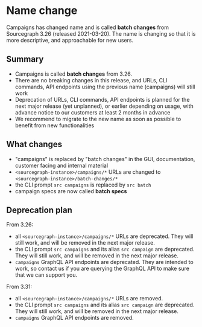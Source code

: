 # Name change

Campaigns has changed name and is  called **batch changes** from Sourcegraph 3.26 (released 2021-03-20). The name is changing so that it is more descriptive, and approachable for new users.

## Summary

- Campaigns is called **batch changes** from 3.26.
- There are no breaking changes in this release, and URLs, CLI commands, API endpoints using the previous name (campaigns) will still work
- Deprecation of URLs, CLI commands, API endpoints is planned for the next major release (yet unplanned), or earlier depending on usage, with advance notice to our customers at least 2 months in advance
- We recommend to migrate to the new name as soon as possible to benefit from new functionalities

## What changes

- "campaigns" is replaced by "batch changes" in the GUI, documentation, customer facing and internal material
- `<sourcegraph-instance>/campaigns/*` URLs are changed to `<sourcegraph-instance>/batch-changes/*`
- the CLI prompt `src campaigns` is replaced by `src batch`
- campaign specs are now called **batch specs**

## Deprecation plan

From 3.26:

- all `<sourcegraph-instance>/campaigns/*` URLs are deprecated. They will still work, and will be removed in the next major release.
- the CLI prompt `src campaigns` and its alias `src campaign` are deprecated. They will still work, and will be removed in the next major release.
- `campaigns` GraphQL API endpoints are deprecated. They are intended to work, so contact us if you are querying the GraphQL API to make sure that we can support you.

From 3.31:
- all `<sourcegraph-instance>/campaigns/*` URLs are removed.
- the CLI prompt `src campaigns` and its alias `src campaign` are deprecated. They will still work, and will be removed in the next major release.
- `campaigns` GraphQL API endpoints are removed.
